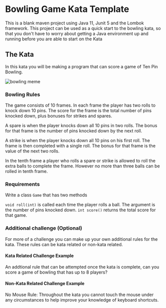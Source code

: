 # Bowling Game Kata Template
This is a blank maven project using Java 11, Junit 5 and the Lombok framework.  This project can be used as a quick start to the bowling kata, so that you don't have to worry about getting a Java environment up and running before you are able to start on the Kata

## The Kata
In this kata you will be making a program that can score a game of Ten Pin Bowling.

![bowling meme](https://i.imgflip.com/2uvt9q.jpg)

### Bowling Rules
The game consists of 10 frames. In each frame the player has two rolls to knock down 10 pins. The score for the frame is the total number of pins knocked down, plus bonuses for strikes and spares.

A spare is when the player knocks down all 10 pins in two rolls. The bonus for that frame is the number of pins knocked down by the next roll.

A strike is when the player knocks down all 10 pins on his first roll. The frame is then completed with a single roll. The bonus for that frame is the value of the next two rolls.

In the tenth frame a player who rolls a spare or strike is allowed to roll the extra balls to complete the frame. However no more than three balls can be rolled in tenth frame.

### Requirements
Write a class `Game` that has two methods

`void roll(int)` is called each time the player rolls a ball. The argument is the number of pins knocked down.
`int score()` returns the total score for that game.

### Additional challenge (Optional)
For more of a challenge you can make up your own additional rules for the kata.  These rules can be kata related or non-kata related.
#### Kata Related Challenge Example
An addtional rule that can be attempted once the kata is complete, can you score a game of bowling that has up to 8 players?
#### Non-Kata Related Challenge Example
No Mouse Rule: Throughout the kata you cannot touch the mouse under any circumstances to help improve your knowledge of keyboard shortcuts. 
